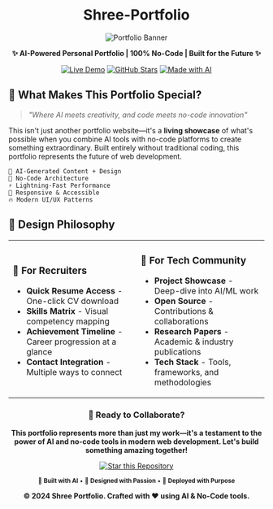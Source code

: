<div align="center">
  
# Shree-Portfolio



![Portfolio Banner](https://user-images.githubusercontent.com/your-username/banner-image.png)

**✨ AI-Powered Personal Portfolio | 100% No-Code | Built for the Future ✨**

[![Live Demo](https://img.shields.io/badge/🌐_Live_Demo-Visit_Site-blue?style=for-the-badge)](your-portfolio-url)
[![GitHub Stars](https://img.shields.io/github/stars/yourusername/shree-portfolio?style=for-the-badge&logo=github)](https://github.com/Shree2604/Shree-Portifolio)
[![Made with AI](https://img.shields.io/badge/Made_with-AI_&_No_Code-purple?style=for-the-badge&logo=openai)](https://github.com/Shree2604/Shree-Portifolio)

</div>



## 🎯 **What Makes This Portfolio Special?**

> *"Where AI meets creativity, and code meets no-code innovation"*

This isn't just another portfolio website—it's a **living showcase** of what's possible when you combine AI tools with no-code platforms to create something extraordinary. Built entirely without traditional coding, this portfolio represents the future of web development.

```
🧠 AI-Generated Content + Design
🎨 No-Code Architecture  
⚡ Lightning-Fast Performance
📱 Responsive & Accessible
🔥 Modern UI/UX Patterns
```



## 🎨 **Design Philosophy**

<table>
<tr>
<td width="50%">

### 🎯 **For Recruiters**
- **Quick Resume Access** - One-click CV download
- **Skills Matrix** - Visual competency mapping  
- **Achievement Timeline** - Career progression at a glance
- **Contact Integration** - Multiple ways to connect

</td>
<td width="50%">

### 🔬 **For Tech Community**
- **Project Showcase** - Deep-dive into AI/ML work
- **Open Source** - Contributions & collaborations
- **Research Papers** - Academic & industry publications
- **Tech Stack** - Tools, frameworks, and methodologies

</td>
</tr>
</table>




<div align="center">

### 🚀 **Ready to Collaborate?**

**This portfolio represents more than just my work—it's a testament to the power of AI and no-code tools in modern web development. Let's build something amazing together!**

[![Star this Repository](https://img.shields.io/badge/⭐_Star_This_Repo-yellow?style=for-the-badge)](https://github.com/yourusername/shree-portfolio)


<sub>🤖 **Built with AI** • 🎨 **Designed with Passion** • 🚀 **Deployed with Purpose**</sub>

**© 2024 Shree Portfolio. Crafted with ❤️ using AI & No-Code tools.**

</div>

